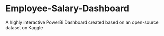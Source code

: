 # Employee-Salary-Dashboard
A highly interactive PowerBi Dashboard created based on an open-source dataset on Kaggle

